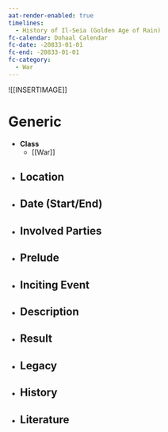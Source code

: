```yaml
---
aat-render-enabled: true
timelines:
  - History of Il-Seia (Golden Age of Rain)
fc-calendar: Dohaal Calendar
fc-date: -20833-01-01
fc-end: -20833-01-01
fc-category:
  - War
---
```


![[INSERTIMAGE]]

# Generic
- **Class**
	- [[War]]
- **Location**
	- 
- **Date (Start/End)**
	- 
- **Involved Parties**
	- 
- **Prelude**
	- 
- **Inciting Event**
	- 
- **Description**
	- 
- **Result**
	- 
- **Legacy**
	- 
- **History**
	- 
- **Literature**
	- 